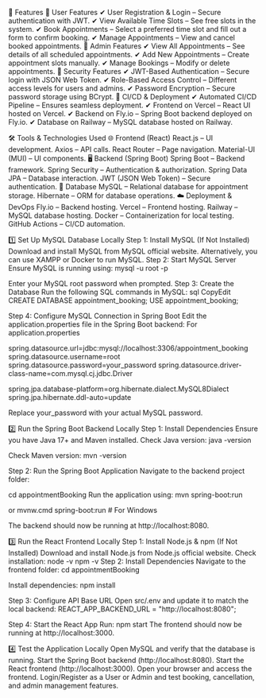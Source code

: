 🚀 Features
🔹 User Features
✔ User Registration & Login – Secure authentication with JWT.
✔ View Available Time Slots – See free slots in the system.
✔ Book Appointments – Select a preferred time slot and fill out a form to confirm booking.
✔ Manage Appointments – View and cancel booked appointments.
🔹 Admin Features
✔ View All Appointments – See details of all scheduled appointments.
✔ Add New Appointments – Create appointment slots manually.
✔ Manage Bookings – Modify or delete appointments.
🔹 Security Features
✔ JWT-Based Authentication – Secure login with JSON Web Token.
✔ Role-Based Access Control – Different access levels for users and admins.
✔ Password Encryption – Secure password storage using BCrypt.
🔹 CI/CD & Deployment
✔ Automated CI/CD Pipeline – Ensures seamless deployment.
✔ Frontend on Vercel – React UI hosted on Vercel.
✔ Backend on Fly.io – Spring Boot backend deployed on Fly.io.
✔ Database on Railway – MySQL database hosted on Railway.

🛠️ Tools & Technologies Used
🌐 Frontend (React)
React.js – UI development.
Axios – API calls.
React Router – Page navigation.
Material-UI (MUI) – UI components.
🖥 Backend (Spring Boot)
Spring Boot – Backend framework.
Spring Security – Authentication & authorization.
Spring Data JPA – Database interaction.
JWT (JSON Web Token) – Secure authentication.
💾 Database
MySQL – Relational database for appointment storage.
Hibernate – ORM for database operations.
☁️ Deployment & DevOps
Fly.io – Backend hosting.
Vercel – Frontend hosting.
Railway – MySQL database hosting.
Docker – Containerization for local testing.
GitHub Actions – CI/CD automation.

1️⃣ Set Up MySQL Database Locally
Step 1: Install MySQL (If Not Installed)
Download and install MySQL from MySQL official website.
Alternatively, you can use XAMPP or Docker to run MySQL.
Step 2: Start MySQL Server
Ensure MySQL is running using:
mysql -u root -p

Enter your MySQL root password when prompted.
Step 3: Create the Database
Run the following SQL commands in MySQL:
sql
CopyEdit
CREATE DATABASE appointment_booking;
USE appointment_booking;

Step 4: Configure MySQL Connection in Spring Boot
Edit the application.properties file in the Spring Boot backend:
For application.properties

spring.datasource.url=jdbc:mysql://localhost:3306/appointment_booking
spring.datasource.username=root
spring.datasource.password=your_password
spring.datasource.driver-class-name=com.mysql.cj.jdbc.Driver

spring.jpa.database-platform=org.hibernate.dialect.MySQL8Dialect
spring.jpa.hibernate.ddl-auto=update

Replace your_password with your actual MySQL password.

2️⃣ Run the Spring Boot Backend Locally
Step 1: Install Dependencies
Ensure you have Java 17+ and Maven installed.
Check Java version:
java -version

Check Maven version:
mvn -version

Step 2: Run the Spring Boot Application
Navigate to the backend project folder:

cd appointmentBooking
Run the application using:
mvn spring-boot:run

or
mvnw.cmd spring-boot:run # For Windows

The backend should now be running at http://localhost:8080.

3️⃣ Run the React Frontend Locally
Step 1: Install Node.js & npm (If Not Installed)
Download and install Node.js from Node.js official website.
Check installation:
node -v
npm -v
Step 2: Install Dependencies
Navigate to the frontend folder:
cd appointmentBooking

Install dependencies:
npm install

Step 3: Configure API Base URL
Open src/.env and update it to match the local backend:
REACT_APP_BACKEND_URL = "http://localhost:8080";

Step 4: Start the React App
Run:
npm start
The frontend should now be running at http://localhost:3000.

4️⃣ Test the Application Locally
Open MySQL and verify that the database is running.
Start the Spring Boot backend (http://localhost:8080).
Start the React frontend (http://localhost:3000).
Open your browser and access the frontend.
Login/Register as a User or Admin and test booking, cancellation, and admin management features.

